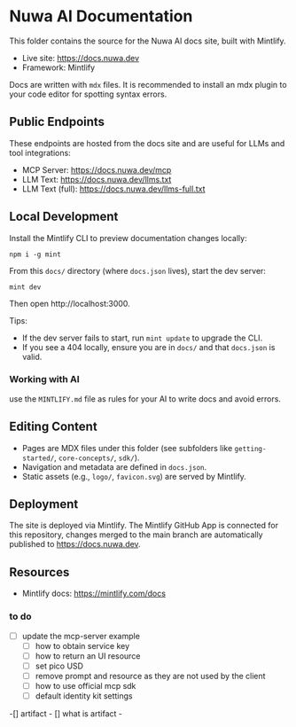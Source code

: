 # Nuwa AI Documentation

This folder contains the source for the Nuwa AI docs site, built with Mintlify.

- Live site: https://docs.nuwa.dev
- Framework: Mintlify

Docs are written with `mdx` files. It is recommended to install an mdx plugin to your code editor for spotting syntax errors.

## Public Endpoints

These endpoints are hosted from the docs site and are useful for LLMs and tool integrations:

- MCP Server: https://docs.nuwa.dev/mcp
- LLM Text: https://docs.nuwa.dev/llms.txt
- LLM Text (full): https://docs.nuwa.dev/llms-full.txt

## Local Development

Install the Mintlify CLI to preview documentation changes locally:

```
npm i -g mint
```

From this `docs/` directory (where `docs.json` lives), start the dev server:

```
mint dev
```

Then open http://localhost:3000.

Tips:
- If the dev server fails to start, run `mint update` to upgrade the CLI.
- If you see a 404 locally, ensure you are in `docs/` and that `docs.json` is valid.

### Working with AI
use the `MINTLIFY.md` file as rules for your AI to write docs and avoid errors.

## Editing Content

- Pages are MDX files under this folder (see subfolders like `getting-started/`, `core-concepts/`, `sdk/`).
- Navigation and metadata are defined in `docs.json`.
- Static assets (e.g., `logo/`, `favicon.svg`) are served by Mintlify.

## Deployment

The site is deployed via Mintlify. The Mintlify GitHub App is connected for this repository, changes merged to the main branch are automatically published to https://docs.nuwa.dev.

## Resources

- Mintlify docs: https://mintlify.com/docs



### to do
- [ ] update the mcp-server example
    - [ ] how to obtain service key
    - [ ] how to return an UI resource
    - [ ] set pico USD
    - [ ] remove prompt and resource as they are not used by the client 
    - [ ] how to use official mcp sdk
    - [ ] default identity kit settings

-[] artifact
    - [] what is artifact
    - 
